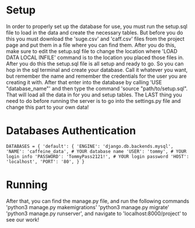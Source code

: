 # Setup

In order to properly set up the database for use, you must run the setup.sql file to load in the data and create the necessary tables. But before you do this you must download the 'suge.csv' and 'caff.csv' files from the project page and put them in a file where you can find them. After you do this, make sure to edit the setup.sql file to change the location where 'LOAD DATA LOCAL INFILE' command is to the location you placed those files in. After you do this the setup.sql file is all setup and ready to go. So you can hop in the sql terminal and create your database. Call it whatever you want, but remember the name and remember the credentials for the user you are creating it with. After that enter into the database by calling 'USE "database_name"' and then type the command 'source "path/to/setup.sql". That will load all the data in for you and setup tables. The LAST thing you need to do before running the server is to go into the settings.py file and change this part to your own data!

# Databases Authentication
`
DATABASES = {
   'default': {
        'ENGINE': 'django.db.backends.mysql',
        'NAME': 'caffeine_data', # YOUR database name
        'USER': 'tommy', # YOUR login info
        'PASSWORD': 'TommyPass2121!', # YOUR login password
        'HOST': 'localhost',
        'PORT': '80',
    }
}
`

# Running
After that, you can find the manage.py file, and run  the following commands
'python3 manage.py makemigrations'
'python3 manage.py migrate'
'python3 manage.py runserver', and navigate to 'localhost:8000/project' to see our work!